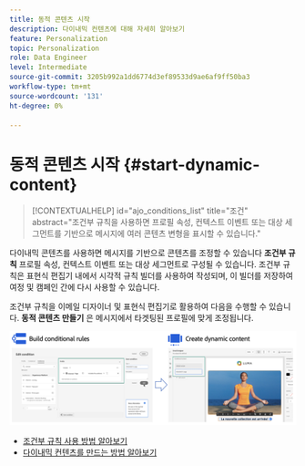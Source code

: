 ```yaml
---
title: 동적 콘텐츠 시작
description: 다이내믹 컨텐츠에 대해 자세히 알아보기
feature: Personalization
topic: Personalization
role: Data Engineer
level: Intermediate
source-git-commit: 3205b992a1dd6774d3ef89533d9ae6af9ff50ba3
workflow-type: tm+mt
source-wordcount: '131'
ht-degree: 0%

---
```



# 동적 콘텐츠 시작 {#start-dynamic-content}

>[!CONTEXTUALHELP]
>id="ajo_conditions_list"
>title="조건"
>abstract="조건부 규칙을 사용하면 프로필 속성, 컨텍스트 이벤트 또는 대상 세그먼트를 기반으로 메시지에 여러 콘텐츠 변형을 표시할 수 있습니다."

다이내믹 콘텐츠를 사용하면 메시지를 기반으로 콘텐츠를 조정할 수 있습니다 **조건부 규칙** 프로필 속성, 컨텍스트 이벤트 또는 대상 세그먼트로 구성될 수 있습니다. 조건부 규칙은 표현식 편집기 내에서 시각적 규칙 빌더를 사용하여 작성되며, 이 빌더를 저장하여 여정 및 캠페인 간에 다시 사용할 수 있습니다.

조건부 규칙을 이메일 디자이너 및 표현식 편집기로 활용하여 다음을 수행할 수 있습니다. **동적 콘텐츠 만들기** 은 메시지에서 타겟팅된 프로필에 맞게 조정됩니다.

![](assets/conditions-overview.png)

* [조건부 규칙 사용 방법 알아보기](create-conditions.md)
* [다이내믹 컨텐츠를 만드는 방법 알아보기](dynamic-content.md)
